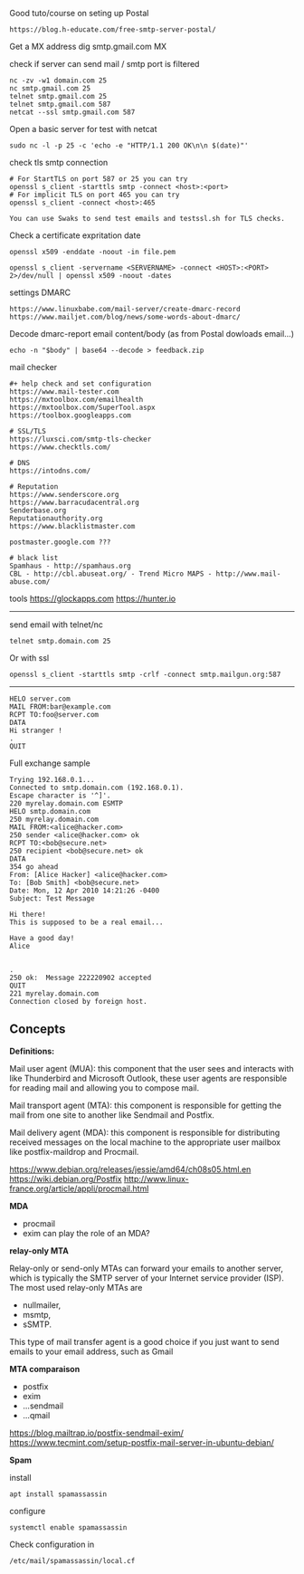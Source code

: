 Good tuto/course on seting up Postal

    https://blog.h-educate.com/free-smtp-server-postal/

Get a MX address
    dig smtp.gmail.com MX

check if server can send mail / smtp port is filtered 

    nc -zv -w1 domain.com 25
    nc smtp.gmail.com 25
    telnet smtp.gmail.com 25
    telnet smtp.gmail.com 587
    netcat --ssl smtp.gmail.com 587

Open a basic server for test with netcat

    sudo nc -l -p 25 -c 'echo -e "HTTP/1.1 200 OK\n\n $(date)"'

check tls smtp connection


    # For StartTLS on port 587 or 25 you can try
    openssl s_client -starttls smtp -connect <host>:<port>
    # For implicit TLS on port 465 you can try 
    openssl s_client -connect <host>:465

    You can use Swaks to send test emails and testssl.sh for TLS checks.

Check a certificate expritation date 

    openssl x509 -enddate -noout -in file.pem

    openssl s_client -servername <SERVERNAME> -connect <HOST>:<PORT> 2>/dev/null | openssl x509 -noout -dates


settings DMARC

    https://www.linuxbabe.com/mail-server/create-dmarc-record
    https://www.mailjet.com/blog/news/some-words-about-dmarc/

Decode dmarc-report email content/body (as from Postal dowloads email...)

    echo -n "$body" | base64 --decode > feedback.zip

mail checker

    #+ help check and set configuration
    https://www.mail-tester.com
    https://mxtoolbox.com/emailhealth
    https://mxtoolbox.com/SuperTool.aspx
    https://toolbox.googleapps.com

    # SSL/TLS
    https://luxsci.com/smtp-tls-checker
    https://www.checktls.com/

    # DNS
    https://intodns.com/

    # Reputation
    https://www.senderscore.org
    https://www.barracudacentral.org
    Senderbase.org
    Reputationauthority.org
    https://www.blacklistmaster.com

    postmaster.google.com ???

    # black list
    Spamhaus - http://spamhaus.org
    CBL - http://cbl.abuseat.org/ - Trend Micro MAPS - http://www.mail-abuse.com/


tools
    https://glockapps.com
    https://hunter.io

---

send email with telnet/nc

	telnet smtp.domain.com 25

Or with ssl

    openssl s_client -starttls smtp -crlf -connect smtp.mailgun.org:587

---

    HELO server.com
    MAIL FROM:bar@example.com
    RCPT TO:foo@server.com
    DATA
    Hi stranger !
    .
    QUIT

Full exchange sample

    Trying 192.168.0.1...
    Connected to smtp.domain.com (192.168.0.1).
    Escape character is '^]'.
    220 myrelay.domain.com ESMTP
    HELO smtp.domain.com
    250 myrelay.domain.com
    MAIL FROM:<alice@hacker.com>
    250 sender <alice@hacker.com> ok
    RCPT TO:<bob@secure.net>
    250 recipient <bob@secure.net> ok
    DATA
    354 go ahead
    From: [Alice Hacker] <alice@hacker.com>
    To: [Bob Smith] <bob@secure.net>
    Date: Mon, 12 Apr 2010 14:21:26 -0400
    Subject: Test Message

    Hi there!
    This is supposed to be a real email...

    Have a good day!
    Alice


    .
    250 ok:  Message 222220902 accepted
    QUIT
    221 myrelay.domain.com
    Connection closed by foreign host.


## Concepts

**Definitions:**

Mail user agent (MUA): this component that the user sees and interacts with like Thunderbird and Microsoft Outlook, these user agents are responsible for reading mail and allowing you to compose mail.

Mail transport agent (MTA): this component is responsible for getting the mail from one site to another like Sendmail and Postfix.

Mail delivery agent (MDA): this component is responsible for distributing received messages on the local machine to the appropriate user mailbox like postfix-maildrop and Procmail.

https://www.debian.org/releases/jessie/amd64/ch08s05.html.en
https://wiki.debian.org/Postfix
http://www.linux-france.org/article/appli/procmail.html


**MDA**
* procmail
* exim can play the role of an MDA?


**relay-only MTA**

Relay-only or send-only MTAs can forward your emails to another server, which is typically the SMTP server of your Internet service provider (ISP).
The most used relay-only MTAs are
* nullmailer, 
* msmtp, 
* sSMTP. 

This type of mail transfer agent is a good choice if you just want to send emails to your email address, such as Gmail


**MTA comparaison**

* postfix
* exim
* ...sendmail
* ...qmail


https://blog.mailtrap.io/postfix-sendmail-exim/
https://www.tecmint.com/setup-postfix-mail-server-in-ubuntu-debian/


**Spam**

install

    apt install spamassassin

configure
    
    systemctl enable spamassassin

Check configuration in

    /etc/mail/spamassassin/local.cf

